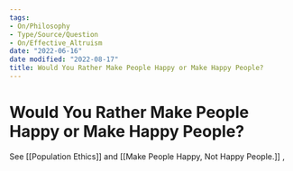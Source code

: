 ```yaml
---
tags:
- On/Philosophy 
- Type/Source/Question 
- On/Effective_Altruism
date: "2022-06-16"
date modified: "2022-08-17"
title: Would You Rather Make People Happy or Make Happy People?
---
```


# Would You Rather Make People Happy or Make Happy People?
See [[Population Ethics]] and [[Make People Happy, Not Happy People.]] ,
